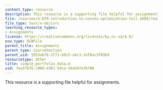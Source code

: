 ```yaml
---
content_type: resource
description: This resource is a supporting file helpful for assignments.
file: /courses/6-079-introduction-to-convex-optimization-fall-2009/7ea37b76c00043815dca56eb97e3b708_simple_portfolio_data.m
file_type: text/x-objcsrc
learning_resource_types:
- Assignments
license: https://creativecommons.org/licenses/by-nc-sa/4.0/
ocw_type: OCWFile
parent_title: Assignments
parent_type: CourseSection
parent_uid: 1953abf8-2f71-b9c5-a4c3-2ef0ac3f03b9
resourcetype: Other
title: simple_portfolio_data.m
uid: 7ea37b76-c000-4381-5dca-56eb97e3b708
---
```

This resource is a supporting file helpful for assignments.